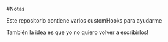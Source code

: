 #Notas

Este repositorio contiene varios customHooks para ayudarme

También la idea es que yo no quiero volver a escribirlos!